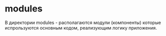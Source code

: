 # modules

В директории modules - располагаются модули (компоненты) которые испрользуются основным кодом, реализующим логику приложения.



